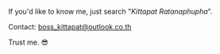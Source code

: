 If you'd like to know me, just search "_Kittapat Ratanaphupha_".

Contact: boss_kittapat@outlook.co.th

Trust me. 😎
